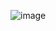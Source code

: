 ![image](https://github.com/hoanganhminh/Software-Engineer-Role-Certification-Test/assets/83389147/ad6eb8d3-da31-454c-8191-985d1481af7d)
